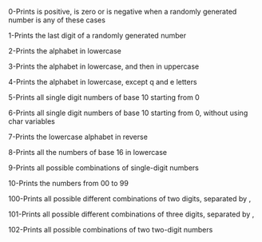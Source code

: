 0-Prints is positive, is zero or is negative when a randomly generated number is any of these cases

1-Prints the last digit of a randomly generated number

2-Prints the alphabet in lowercase

3-Prints the alphabet in lowercase, and then in uppercase

4-Prints the alphabet in lowercase, except q and e letters

5-Prints all single digit numbers of base 10 starting from 0

6-Prints all single digit numbers of base 10 starting from 0, without using char variables

7-Prints the lowercase alphabet in reverse

8-Prints all the numbers of base 16 in lowercase

9-Prints all possible combinations of single-digit numbers

10-Prints the numbers from 00 to 99

100-Prints all possible different combinations of two digits, separated by ,

101-Prints all possible different combinations of three digits, separated by ,

102-Prints all possible combinations of two two-digit numbers              